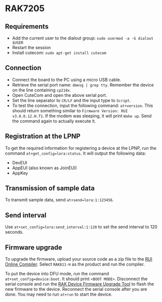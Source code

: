 # RAK7205

## Requirements

* Add the current user to the dialout group: `sudo usermod -a -G dialout $USER`
* Restart the session
* Install cutecom: `sudo apt-get install cutecom`

## Connection

* Connect the board to the PC using a micro USB cable.
* Retrieve the serial port name: `dmesg | grep tty`. Remember the device on the
line containing `cp210x`.
* Open CuteCom and open the above serial port.
* Set the line separator to `CR/LF` and the input type to `Script`.
* To test the connection, input the following command: `at+version`. This
should return something similar to `Firmware Version: RUI v3.0.0.12.H.T1`.
If the modem was sleeping, it will print `Wake up`. Send the command again to
actually execute it.

## Registration at the LPNP

To get the required information for registering a device at the LPNP, run the
command `at+get_config=lora:status`. It will output the following data:
* DevEUI
* AppEUI (also known as JoinEUI)
* AppKey

## Transmission of sample data

To transmit sample data, send `at+send=lora:1:123456`.

## Send interval

Use `at+set_config=lora:send_interval:1:120` to set the send interval to 120
seconds.

## Firmware upgrade

To upgrade the firmware, upload your source code as a zip file to the
[RUI Online Compiler](https://build.rakwireless.com). Select `RAK811-H` as the
product and run the compiler.

To put the device into DFU mode, run the command `at+set_config=device:boot`.
It should print `<BOOT MODE>`. Disconnect the serial console and run the
[RAK Device Firmware Upgrade Tool](https://downloads.rakwireless.com/LoRa/Tools/RAK_Device_Firmware_Upgrade_tool/)
to flash the new firmware to the device. Reconnect the serial console after you
are done. You may need to run `at+run` to start the device.

